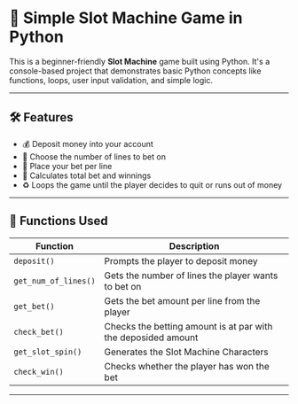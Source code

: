# 🎰 Simple Slot Machine Game in Python

This is a beginner-friendly **Slot Machine** game built using Python. It's a console-based project that demonstrates basic Python concepts like functions, loops, user input validation, and simple logic.

---

## 🛠 Features

- 💰 Deposit money into your account
- 🎯 Choose the number of lines to bet on
- 🎲 Place your bet per line
- 🧮 Calculates total bet and winnings
- ♻️ Loops the game until the player decides to quit or runs out of money

---

## 🔧 Functions Used

| Function           | Description                                                  |
|--------------------|--------------------------------------------------------------|
| `deposit()`         | Prompts the player to deposit money                         |
| `get_num_of_lines()`| Gets the number of lines the player wants to bet on         |
| `get_bet()`         | Gets the bet amount per line from the player                |
| `check_bet()`       | Checks the betting amount is at par with the deposided amount|
| `get_slot_spin()`       | Generates the Slot Machine Characters|
| `check_win()`       | Checks whether the player has won the bet|

---

